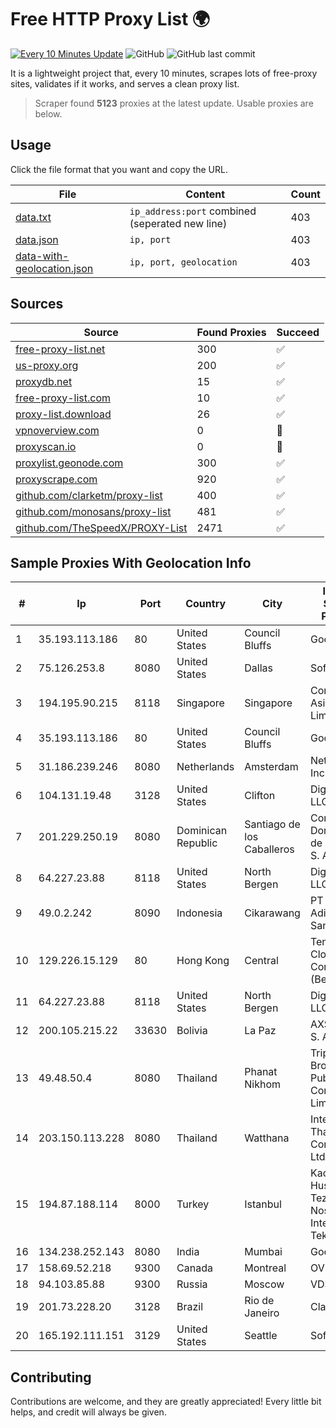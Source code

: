 
# Free HTTP Proxy List 🌍

[![Every 10 Minutes Update](https://github.com/mertguvencli/http-proxy-list/actions/workflows/main.yml/badge.svg?branch=main)](https://github.com/mertguvencli/http-proxy-list/actions/workflows/main.yml)
![GitHub](https://img.shields.io/github/license/mertguvencli/http-proxy-list)
![GitHub last commit](https://img.shields.io/github/last-commit/mertguvencli/http-proxy-list)

It is a lightweight project that, every 10 minutes, scrapes lots of free-proxy sites, validates if it works, and serves a clean proxy list.


> Scraper found **5123** proxies at the latest update. Usable proxies are below.

## Usage

Click the file format that you want and copy the URL.


|File|Content|Count|
|----|-------|-----|
|[data.txt](https://raw.githubusercontent.com/mertguvencli/http-proxy-list/main/proxy-list/data.txt)|`ip_address:port` combined (seperated new line)|403|
|[data.json](https://raw.githubusercontent.com/mertguvencli/http-proxy-list/main/proxy-list/data.json)|`ip, port`|403|
|[data-with-geolocation.json](https://raw.githubusercontent.com/mertguvencli/http-proxy-list/main/proxy-list/data-with-geolocation.json)|`ip, port, geolocation`|403|

## Sources

|Source|Found Proxies|Succeed|
|------|-------------|-------|
|[free-proxy-list.net](https://free-proxy-list.net)|300|✅|
|[us-proxy.org](https://www.us-proxy.org)|200|✅|
|[proxydb.net](http://proxydb.net)|15|✅|
|[free-proxy-list.com](https://free-proxy-list.com/?page=&port=&type%5B%5D=http&type%5B%5D=https&up_time=0&search=Search)|10|✅|
|[proxy-list.download](https://www.proxy-list.download/HTTP)|26|✅|
|[vpnoverview.com](https://vpnoverview.com/privacy/anonymous-browsing/free-proxy-servers)|0|🚫|
|[proxyscan.io](https://www.proxyscan.io)|0|🚫|
|[proxylist.geonode.com](https://proxylist.geonode.com/api/proxy-list?limit=300&page=1&sort_by=lastChecked&sort_type=desc&protocols=http,https)|300|✅|
|[proxyscrape.com](https://api.proxyscrape.com/v2/?request=displayproxies&protocol=http&timeout=10000&country=all&ssl=all&anonymity=all)|920|✅|
|[github.com/clarketm/proxy-list](https://raw.githubusercontent.com/clarketm/proxy-list/master/proxy-list-raw.txt)|400|✅|
|[github.com/monosans/proxy-list](https://raw.githubusercontent.com/monosans/proxy-list/main/proxies/http.txt)|481|✅|
|[github.com/TheSpeedX/PROXY-List](https://raw.githubusercontent.com/TheSpeedX/PROXY-List/master/http.txt)|2471|✅|


## Sample Proxies With Geolocation Info

|#|Ip|Port|Country|City|Internet Service Provider|
|-|--|----|-------|----|-------------------------|
|1|35.193.113.186|80|United States|Council Bluffs|Google LLC|
|2|75.126.253.8|8080|United States|Dallas|SoftLayer|
|3|194.195.90.215|8118|Singapore|Singapore|Contabo Asia Private Limited|
|4|35.193.113.186|80|United States|Council Bluffs|Google LLC|
|5|31.186.239.246|8080|Netherlands|Amsterdam|NetSkope Inc|
|6|104.131.19.48|3128|United States|Clifton|DigitalOcean, LLC|
|7|201.229.250.19|8080|Dominican Republic|Santiago de los Caballeros|Compañía Dominicana de Teléfonos S. A.|
|8|64.227.23.88|8118|United States|North Bergen|DigitalOcean, LLC|
|9|49.0.2.242|8090|Indonesia|Cikarawang|PT Usaha Adi Sanggoro|
|10|129.226.15.129|80|Hong Kong|Central|Tencent Cloud Computing (Beijing) Co|
|11|64.227.23.88|8118|United States|North Bergen|DigitalOcean, LLC|
|12|200.105.215.22|33630|Bolivia|La Paz|AXS Bolivia S. A.|
|13|49.48.50.4|8080|Thailand|Phanat Nikhom|Triple T Broadband Public Company Limited|
|14|203.150.113.228|8080|Thailand|Watthana|Internet Thailand Company Ltd.|
|15|194.87.188.114|8000|Turkey|Istanbul|Kadir Huseyin Tezcan Nosspeed Internet Teknolojileri|
|16|134.238.252.143|8080|India|Mumbai|Google LLC|
|17|158.69.52.218|9300|Canada|Montreal|OVH SAS|
|18|94.103.85.88|9300|Russia|Moscow|VDSINA|
|19|201.73.228.20|3128|Brazil|Rio de Janeiro|Claro S.A|
|20|165.192.111.151|3129|United States|Seattle|SoftLayer|



## Contributing

Contributions are welcome, and they are greatly appreciated! Every
little bit helps, and credit will always be given.

